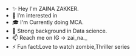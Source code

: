 - ✨ Hey I'm ZAINA ZAKKER.  
- 👀 I’m interested in 
- 🎓 I'm Currently doing MCA.             
- 🌱 Strong background in Data science.
- 📫  Reach me on IG -> zai_na._
- ⚡ Fun fact:Love to watch zombie,Thriller series



<!---
zainazakker/zainazakker is a ✨ special ✨ repository because its `README.md` (this file) appears on your GitHub profile.
You can click the Preview link to take a look at your changes.
--->
